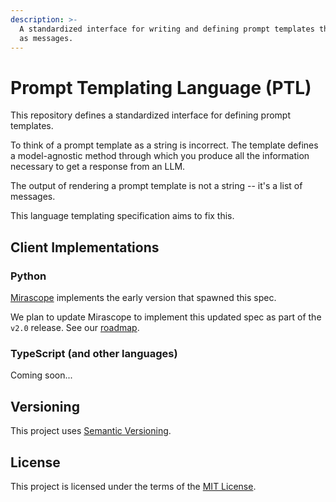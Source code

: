 ```yaml
---
description: >-
  A standardized interface for writing and defining prompt templates that render
  as messages.
---
```


# Prompt Templating Language (PTL)

This repository defines a standardized interface for defining prompt templates.

To think of a prompt template as a string is incorrect. The template defines a model-agnostic method through which you produce all the information necessary to get a response from an LLM.

The output of rendering a prompt template is not a string -- it's a list of messages.

This language templating specification aims to fix this.

## Client Implementations

### Python

[Mirascope](https://github.com/Mirascope/mirascope) implements the early version that spawned this spec.

We plan to update Mirascope to implement this updated spec as part of the `v2.0` release. See our [roadmap](https://github.com/Mirascope/mirascope/issues/896).

### TypeScript (and other languages)

Coming soon...

## Versioning

This project uses [Semantic Versioning](https://semver.org/).

## License

This project is licensed under the terms of the [MIT License](LICENSE).
